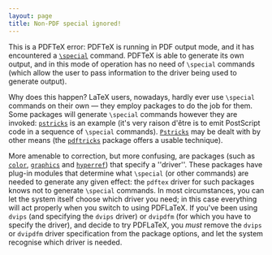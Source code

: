 ```yaml
---
layout: page
title: Non-PDF special ignored!
---
```


This is a PDFTeX error: PDFTeX is running in PDF output
mode, and it has encountered a 
[`\special`](./FAQ-specials.html) command.  PDFTeX is
able to generate its own output, and in this mode of operation has no
need of `\special` commands (which allow the user to pass
information to the driver being used to generate output).

Why does this happen?  LaTeX users, nowadays, hardly ever use
`\special` commands on their own&nbsp;&mdash; they employ packages to do the
job for them.  Some packages will generate `\special` commands
however they are invoked: [`pstricks`](http://ctan.org/pkg/pstricks) is an example (it's very
raison d'&ecirc;tre is to emit PostScript code in a sequence of `\special`
commands).  [`Pstricks`](http://ctan.org/pkg/Pstricks) may be dealt with by other means (the
[`pdftricks`](http://ctan.org/pkg/pdftricks) package offers a usable technique).

More amenable to correction, but more confusing, are packages (such as
[`color`](http://ctan.org/pkg/color), [`graphics`](http://ctan.org/pkg/graphics) and [`hyperref`](http://ctan.org/pkg/hyperref)) that
specify a ''driver''.  These packages have plug-in modules that
determine what `\special` (or other commands) are needed to generate
any given effect: the `pdftex` driver for such packages knows not to
generate `\special` commands.  In most circumstances, you can let
the system itself choose which driver you need; in this case
everything will act properly when you switch to using PDFLaTeX.  If
you've been using `dvips` (and specifying the `dvips` driver)
or `dvipdfm` (for which you have to specify the driver), and
decide to try PDFLaTeX, you _must_ remove the `dvips` or
`dvipdfm` driver specification from the package options, and let the
system recognise which driver is needed.

